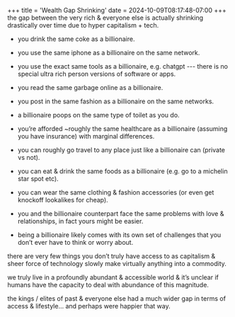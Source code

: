 +++
title = 'Wealth Gap Shrinking'
date = 2024-10-09T08:17:48-07:00
+++
the gap between the very rich & everyone else is actually shrinking drastically over time due to hyper capitalism + tech.

- you drink the same coke as a billionaire.

- you use the same iphone as a billionaire on the same network.

- you use the exact same tools as a billionaire, e.g. chatgpt --- there is no special ultra rich person versions of software or apps.

- you read the same garbage online as a billionaire.

- you post in the same fashion as a billionaire on the same networks.

- a billionaire poops on the same type of toilet as you do.

- you’re afforded ~roughly the same healthcare as a billionaire (assuming you have insurance) with marginal differences.

- you can roughly go travel to any place just like a billionaire can (private vs not).

- you can eat & drink the same foods as a billionaire (e.g. go to a michelin star spot etc).

- you can wear the same clothing & fashion accessories (or even get knockoff lookalikes for cheap).

- you and the billionaire counterpart face the same problems with love & relationships, in fact yours might be easier.

- being a billionaire likely comes with its own set of challenges that you don’t ever have to think or worry about.

there are very few things you don’t truly have access to as capitalism & sheer force of technology slowly make virtually anything into a commodity.

we truly live in a profoundly abundant & accessible world & it’s unclear if humans have the capacity to deal with abundance of this magnitude.

the kings / elites of past & everyone else had a much wider gap in terms of access & lifestyle… and perhaps were happier that way.
